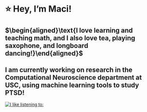 # :star: $\text{Hey, I'm Maci!}$
## $\begin{aligned}\text{I love learning and teaching math, and I also love tea, playing saxophone, and longboard dancing!}\end{aligned}$

## $\text{I am currently working on research in the Computational Neuroscience department at USC, using machine learning tools to study PTSD!}$

[![I like listening to: ](https://spotify-github-profile.vercel.app/api/view?uid=2kthgk5w9ruyglapwhvp6roer&cover_image=true&theme=default&show_offline=false&background_color=121212&interchange=false)](https://github.com/kittinan/spotify-github-profile)
